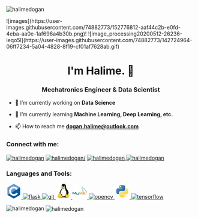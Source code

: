 <p align="left"> <img src="https://komarev.com/ghpvc/?username=halimedogan&label=Profile%20views&color=F48FB1&style=flat" alt="halimedogan" /> </p>
![images](https://user-images.githubusercontent.com/74882773/152776812-aaf44c2b-e0fd-4eba-aa0e-1af696a4b30b.png)!
![image_processing20200512-26236-ieqo5l](https://user-images.githubusercontent.com/74882773/142724964-06ff7234-5a04-4828-8f19-cf01af7628ab.gif)

<h1 align="center">I'm Halime. 🦩</h1>

<h3 align="center">Mechatronics Engineer & Data Scientist</h3>


- 🔭 I’m currently working on **Data Science**

- 🌱 I’m currently learning **Machine Learning, Deep Learning, etc.**

- 📫 How to reach me **dogan.halime@outlook.com**


<h3 align="left">Connect with me:</h3>
<p align="left">
<a href="https://twitter.com/hlmdogan" target="blank"><img align="center" src="https://github.com/twitter.png" alt="halimedogan" height="40" width="40" /></a>
<a href="https://linkedin.com/in/halimedogan/" target="blank"><img align="center" src="https://github.com/linkedin.png" alt="halimedogan/" height="40" width="40" /></a>
<a href="https://kaggle.com/halimedogan" target="blank"><img align="center" src="https://www.kaggle.com/static/images/site-logo.png" alt="halimedogan" height="40" width="100" />
<a href="https://medium.com/@halimedogan" target="blank"><img align="center" src="https://miro.medium.com/fit/c/56/56/1*sHhtYhaCe2Uc3IU0IgKwIQ.png" alt="halimedogan" height="40" width="40" />
</a></p>


<h3 align="left">Languages and Tools:</h3>
<p align="left"> <a href="https://www.cprogramming.com/" target="_blank"> <img src="https://raw.githubusercontent.com/devicons/devicon/master/icons/c/c-original.svg" alt="c" width="40" height="40"/> </a> <a href="https://flask.palletsprojects.com/" target="_blank"> <img src="https://www.vectorlogo.zone/logos/pocoo_flask/pocoo_flask-icon.svg" alt="flask" width="40" height="40"/> </a> <a href="https://git-scm.com/" target="_blank"> <img src="https://www.vectorlogo.zone/logos/git-scm/git-scm-icon.svg" alt="git" width="40" height="40"/> </a> <a href="https://www.linux.org/" target="_blank"> <img src="https://raw.githubusercontent.com/devicons/devicon/master/icons/linux/linux-original.svg" alt="linux" width="40" height="40"/> </a> <a href="https://www.mysql.com/" target="_blank"> <img src="https://raw.githubusercontent.com/devicons/devicon/master/icons/mysql/mysql-original-wordmark.svg" alt="mysql" width="40" height="40"/> </a> <a href="https://opencv.org/" target="_blank"> <img src="https://www.vectorlogo.zone/logos/opencv/opencv-icon.svg" alt="opencv" width="40" height="40"/> </a> <a href="https://www.python.org" target="_blank"> <img src="https://raw.githubusercontent.com/devicons/devicon/master/icons/python/python-original.svg" alt="python" width="40" height="40"/> </a> <a href="https://www.tensorflow.org" target="_blank"> <img src="https://www.vectorlogo.zone/logos/tensorflow/tensorflow-icon.svg" alt="tensorflow" width="40" height="40"/> </a> </p>

<p><img align="left" src="https://github-readme-stats.vercel.app/api/top-langs?username=halimedogan&show_icons=true&locale=en&layout=compact" alt="halimedogan" /></p>

<p>&nbsp;<img align="center" src="https://github-readme-stats.vercel.app/api?username=halimedogan&show_icons=true&locale=en" alt="halimedogan" /></p>
